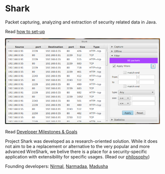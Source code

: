 Shark
=====

Packet capturing, analyzing and extraction of security related data in Java.

Read [how to set-up](https://github.com/NirmalL/Shark/wiki/Setting-up)

![ A screenshot of Shark ](content/loaded-filter.png)

Read [Developer Milestones & Goals](https://github.com/NirmalL/Shark/wiki/Goals)

Project Shark was developed as a research-oriented solution. While it does not aim to be a
replacement or alternative to the very popular and more advanced WireShark, we belive there
is a place for a security-specific application with extensibility for specific usages. (Read our [philosophy](https://github.com/NirmalL/Shark/wiki#philosophy))

Founding developers: [Nirmal](https://github.com/NirmalL "Nirmal's GitHub"), [Narmadaa](https://github.com/NarmadaBalasooriya "Narmada's GitHub"), [Madusha](https://github.com/madushaj "Madusha's GitHub")
